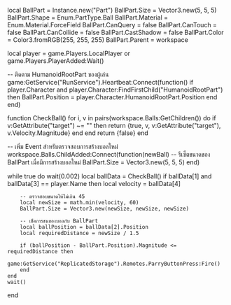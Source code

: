 local BallPart = Instance.new("Part")
BallPart.Size = Vector3.new(5, 5, 5)
BallPart.Shape = Enum.PartType.Ball
BallPart.Material = Enum.Material.ForceField
BallPart.CanQuery = false
BallPart.CanTouch = false
BallPart.CanCollide = false
BallPart.CastShadow = false
BallPart.Color = Color3.fromRGB(255, 255, 255)
BallPart.Parent = workspace

local player = game.Players.LocalPlayer or game.Players.PlayerAdded:Wait()

-- ติดตาม HumanoidRootPart ของผู้เล่น
game:GetService("RunService").Heartbeat:Connect(function()
    if player.Character and player.Character:FindFirstChild("HumanoidRootPart") then
        BallPart.Position = player.Character.HumanoidRootPart.Position
    end
end)

function CheckBall()
    for i, v in pairs(workspace.Balls:GetChildren()) do
        if v:GetAttribute("target") ~= "" then
            return {true, v, v:GetAttribute("target"), v.Velocity.Magnitude}
        end
    end
    return {false}
end

-- เพิ่ม Event สำหรับตรวจสอบการสร้างบอลใหม่
workspace.Balls.ChildAdded:Connect(function(newBall)
    -- รีเซ็ตขนาดของ BallPart เมื่อมีการสร้างบอลใหม่
    BallPart.Size = Vector3.new(5, 5, 5)
end)

while true do
    wait(0.002)
    local ballData = CheckBall()
    if ballData[1] and ballData[3] == player.Name then
        local velocity = ballData[4]

        -- ตรวจสอบขนาดให้ไม่เกิน 45
        local newSize = math.min(velocity, 60)
        BallPart.Size = Vector3.new(newSize, newSize, newSize)

        -- เช็คการชนของบอลกับ BallPart
        local ballPosition = ballData[2].Position
        local requiredDistance = newSize / 1.5

        if (ballPosition - BallPart.Position).Magnitude <= requiredDistance then
            game:GetService("ReplicatedStorage").Remotes.ParryButtonPress:Fire()
        end
    end
    wait()
end
